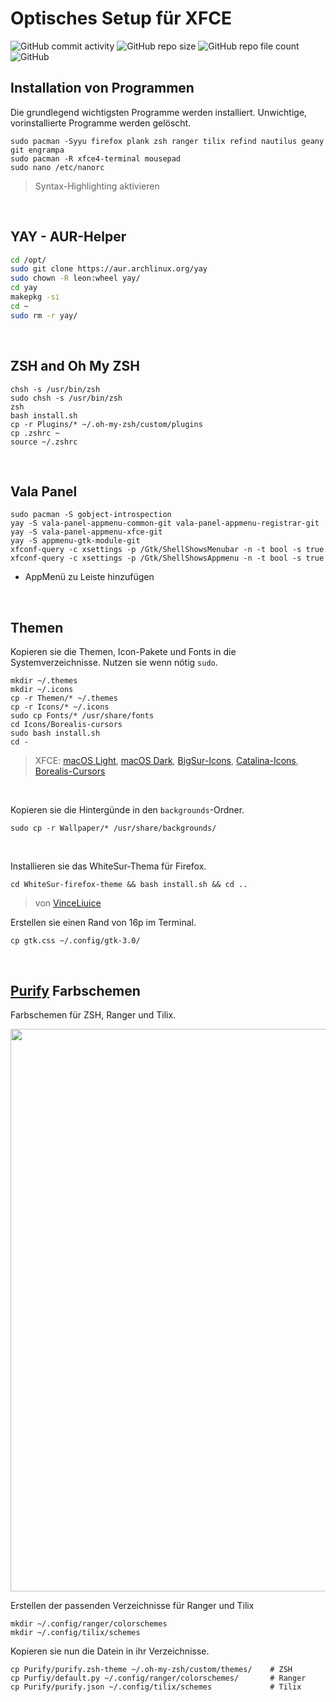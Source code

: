 # Optisches Setup für XFCE <br />
![GitHub commit activity](https://img.shields.io/github/commit-activity/m/Pfeffimann18/LinuxSetup)
![GitHub repo size](https://img.shields.io/github/repo-size/Pfeffimann18/LinuxSetup)
![GitHub repo file count](https://img.shields.io/github/directory-file-count/Pfeffimann18/LinuxSetup)
![GitHub](https://img.shields.io/github/license/Pfeffimann18/LinuxSetup)
</br>

## Installation von Programmen
Die grundlegend wichtigsten Programme werden installiert. Unwichtige, vorinstallierte Programme werden gelöscht.
```
sudo pacman -Syyu firefox plank zsh ranger tilix refind nautilus geany git engrampa
sudo pacman -R xfce4-terminal mousepad
sudo nano /etc/nanorc
```
> Syntax-Highlighting aktivieren 

<br />

## YAY - AUR-Helper
```bash
cd /opt/
sudo git clone https://aur.archlinux.org/yay
sudo chown -R leon:wheel yay/
cd yay
makepkg -si
cd ~
sudo rm -r yay/
``` 
<br />

## ZSH and Oh My ZSH
```
chsh -s /usr/bin/zsh
sudo chsh -s /usr/bin/zsh
zsh
bash install.sh
cp -r Plugins/* ~/.oh-my-zsh/custom/plugins
cp .zshrc ~
source ~/.zshrc
```
<br />

## Vala Panel
```
sudo pacman -S gobject-introspection
yay -S vala-panel-appmenu-common-git vala-panel-appmenu-registrar-git 
yay -S vala-panel-appmenu-xfce-git
yay -S appmenu-gtk-module-git
xfconf-query -c xsettings -p /Gtk/ShellShowsMenubar -n -t bool -s true
xfconf-query -c xsettings -p /Gtk/ShellShowsAppmenu -n -t bool -s true
```
- AppMenü zu Leiste hinzufügen
<br />
 
## Themen
Kopieren sie die Themen, Icon-Pakete und Fonts in die Systemverzeichnisse. Nutzen sie wenn nötig `sudo`.
```
mkdir ~/.themes
mkdir ~/.icons
cp -r Themen/* ~/.themes
cp -r Icons/* ~/.icons
sudo cp Fonts/* /usr/share/fonts
cd Icons/Borealis-cursors
sudo bash install.sh
cd -
```
>XFCE: [macOS Light](https://github.com/zayronxio/Mkosbigsur-gtk), [macOS Dark](https://github.com/B00merang-Project/macOS-Dark), [BigSur-Icons](https://github.com/zayronxio/Mkos-Big-Sur), [Catalina-Icons](https://github.com/zayronxio/Os-Catalina-icons), [Borealis-Cursors](https://github.com/alvatip/Borealis-cursors)
<br />

Kopieren sie die Hintergünde in den `backgrounds`-Ordner.
```
sudo cp -r Wallpaper/* /usr/share/backgrounds/
```
<br />

Installieren sie das WhiteSur-Thema für Firefox.
```
cd WhiteSur-firefox-theme && bash install.sh && cd ..
```
> von [VinceLiuice](https://github.com/vinceliuice/WhiteSur-firefox-theme)

Erstellen sie einen Rand von 16p im Terminal.
```
cp gtk.css ~/.config/gtk-3.0/
```
<br />

## [Purify](https://github.com/kyoz/purify0) Farbschemen

Farbschemen für ZSH, Ranger und Tilix.
<p align="center">
  <img src="https://i.imgur.com/Pu3ffXL.png" width="900px">
</p>

Erstellen der passenden Verzeichnisse für Ranger und Tilix 
```
mkdir ~/.config/ranger/colorschemes
mkdir ~/.config/tilix/schemes
```

Kopieren sie nun die Datein in ihr Verzeichnisse.
```
cp Purify/purify.zsh-theme ~/.oh-my-zsh/custom/themes/	  # ZSH
cp Purfiy/default.py ~/.config/ranger/colorschemes/	  	  # Ranger
cp Purify/purify.json ~/.config/tilix/schemes			  # Tilix
```